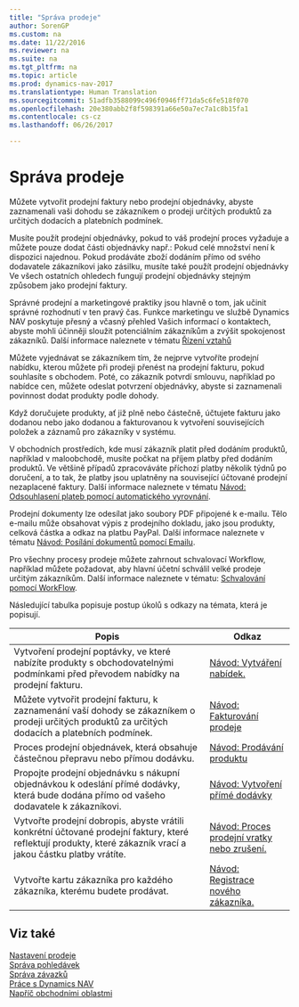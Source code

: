 ```yaml
---
title: "Správa prodeje"
author: SorenGP
ms.custom: na
ms.date: 11/22/2016
ms.reviewer: na
ms.suite: na
ms.tgt_pltfrm: na
ms.topic: article
ms.prod: dynamics-nav-2017
ms.translationtype: Human Translation
ms.sourcegitcommit: 51adfb3588099c496f0946ff71da5c6fe518f070
ms.openlocfilehash: 20e380abb2f8f598391a66e50a7ec7a1c8b15fa1
ms.contentlocale: cs-cz
ms.lasthandoff: 06/26/2017

---
```


# <a name="manage-sales"></a>Správa prodeje
Můžete vytvořit prodejní faktury nebo prodejní objednávky, abyste zaznamenali vaši dohodu se zákazníkem o prodeji určitých produktů za určitých dodacích a platebních podmínek.

Musíte použít prodejní objednávky, pokud to váš prodejní proces vyžaduje a můžete pouze dodat části objednávky např.: Pokud celé množství není k dispozici najednou. Pokud prodáváte zboží dodáním přímo od svého dodavatele zákazníkovi jako zásilku, musíte také použít prodejní objednávky Ve všech ostatních ohledech fungují prodejní objednávky stejným způsobem jako prodejní faktury.  

Správné prodejní a marketingové praktiky jsou hlavně o tom, jak učinit správné rozhodnutí v ten pravý čas. Funkce marketingu ve službě Dynamics NAV poskytuje přesný a včasný přehled Vašich informací o kontaktech, abyste mohli účinněji sloužit potenciálním zákazníkům a zvýšit spokojenost zákazníků. Další informace naleznete v tématu [Řízení vztahů](marketing-relationship-management.md)

Můžete vyjednávat se zákazníkem tím, že nejprve vytvoříte prodejní nabídku, kterou můžete při prodeji přenést na prodejní fakturu, pokud souhlasíte s obchodem. Poté, co zákazník potvrdí smlouvu, například po nabídce cen, můžete odeslat potvrzení objednávky, abyste si zaznamenali povinnost dodat produkty podle dohody.

Když doručujete produkty, ať již plně nebo částečně, účtujete fakturu jako dodanou nebo jako dodanou a fakturovanou k vytvoření souvisejících položek a záznamů pro zákazníky v systému.

V obchodních prostředích, kde musí zákazník platit před dodáním produktů, například v maloobchodě, musíte počkat na příjem platby před dodáním produktů. Ve většině případů zpracováváte příchozí platby několik týdnů po doručení, a to tak, že platby jsou uplatněny na související účtované prodejní nezaplacené faktury. Další informace naleznete v tématu [Návod: Odsouhlasení plateb pomocí automatického vyrovnání](receivables-how-reconcile-payments-auto-application.md).

Prodejní dokumenty lze odesílat jako soubory PDF připojené k e-mailu. Tělo e-mailu může obsahovat výpis z prodejního dokladu, jako jsou produkty, celková částka a odkaz na platbu PayPal. Další informace naleznete v tématu [Návod: Posílání dokumentů pomocí Emailu](ui-how-send-documents-email.md).

Pro všechny procesy prodeje můžete zahrnout schvalovací Workflow, například můžete požadovat, aby hlavní účetní schválil velké prodeje určitým zákazníkům. Další informace naleznete v tématu: [Schvalování pomocí WorkFlow](across-how-use-approval-workflows.md).

Následující tabulka popisuje postup úkolů s odkazy na témata, která je popisují.

|Popis |Odkaz |
|---|----|
|Vytvoření prodejní poptávky, ve které nabízíte produkty s obchodovatelnými podmínkami před převodem nabídky na prodejní fakturu.|[Návod: Vytváření nabídek.](sales-how-make-offers.md)|
|Můžete vytvořit prodejní fakturu, k zaznamenání vaší dohody se zákazníkem o prodeji určitých produktů za určitých dodacích a platebních podmínek.|[Návod: Fakturování prodeje](sales-how-invoice-sales.md)|
|Proces prodejní objednávek, která obsahuje částečnou přepravu nebo přímou dodávku.|[Návod: Prodávání produktu](sales-how-sell-products.md)|
|Propojte prodejní objednávku s nákupní objednávkou k odeslání přímé dodávky, která bude dodána přímo od vašeho dodavatele k zákazníkovi.|[Návod: Vytvoření přímé dodávky](sales-how-drop-shipment.md)|
|Vytvořte prodejní dobropis, abyste vrátili konkrétní účtované prodejní faktury, které reflektují produkty, které zákazník vrací a jakou částku platby vrátíte.|[Návod: Proces prodejní vratky nebo zrušení.](sales-how-process-sales-returns-cancellations.md)|
|Vytvořte kartu zákazníka pro každého zákazníka, kterému budete prodávat.|[Návod: Registrace nového zákazníka.](sales-how-register-new-customers.md)|

## <a name="see-also"></a>Viz také  
[Nastavení prodeje](sales-setup-sales.md)  
[Správa pohledávek](receivables-manage-receivables.md)  
[Správa závazků](payables-manage-payables.MD)      
[Práce s Dynamics NAV](ui-work-product.md)  
[Napříč obchodními oblastmi](ui-across-business-areas.md)

